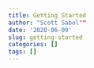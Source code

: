 ```yaml
---
title: Getting Started
author: "Scott Sabol""
date: '2020-06-09'
slug: getting-started
categories: []
tags: []
---
```

